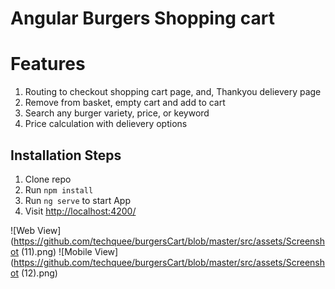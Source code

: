 # Angular Burgers Shopping cart

# Features

1. Routing to checkout shopping cart page, and, Thankyou delievery page 
2. Remove from basket, empty cart and add to cart
3. Search any burger variety, price, or keyword
4. Price calculation with delievery options

## Installation Steps

1. Clone repo
2. Run `npm install`
3. Run `ng serve` to start App
4. Visit [http://localhost:4200/](http://localhost:4200/)

![Web View](https://github.com/techquee/burgersCart/blob/master/src/assets/Screenshot (11).png)
![Mobile View](https://github.com/techquee/burgersCart/blob/master/src/assets/Screenshot (12).png)
